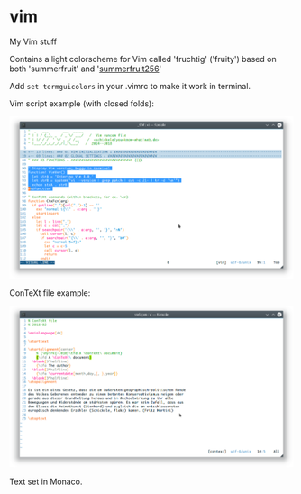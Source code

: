 # vim
My Vim stuff

Contains a light colorscheme for Vim called 'fruchtig' ('fruity') based on both 'summerfruit' and '[summerfruit256](https://github.com/baeuml/summerfruit256.vim)'

Add `set termguicolors` in your .vimrc to make it work in terminal.

Vim script example (with closed folds):

![Vim script](/fruchtig_vim.png)

ConTeXt file example:

![ConTeXt](/fruchtig_context.png)

Text set in Monaco.
